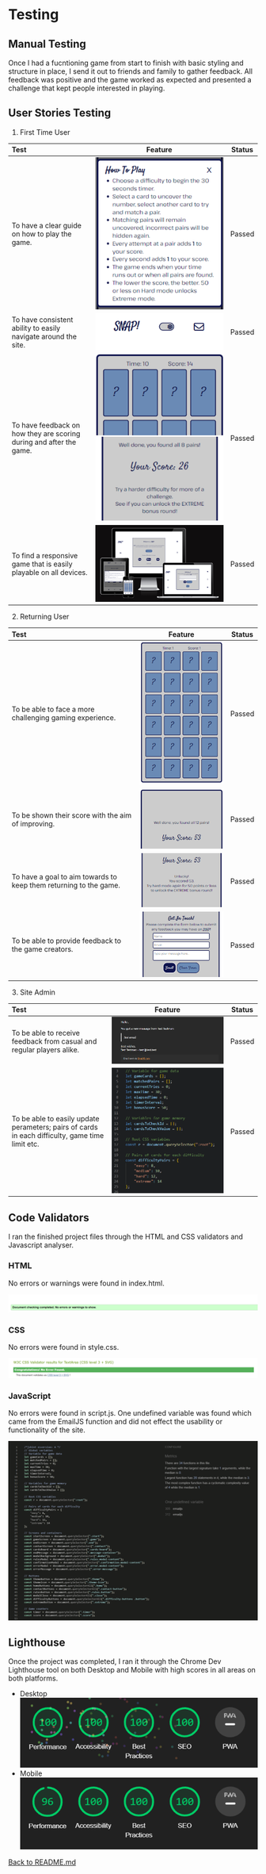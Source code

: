 # Testing

## Manual Testing

Once I had a fucntioning game from start to finish with basic styling and structure in place, I send it out to friends and family to gather feedback. All feedback was positive and the game worked as expected and presented a challenge that kept people interested in playing.

## User Stories Testing

1. First Time User

| Test                                                                |                                                           Feature                                                           | Status |
| :------------------------------------------------------------------ | :-------------------------------------------------------------------------------------------------------------------------: | :----: |
| To have a clear guide on how to play the game.                      |                                   ![Hoe To Play](/assets/images/readmeImages/first-1.png)                                   | Passed |
| To have consistent ability to easily navigate around the site.      |                                   ![Nav Header](/assets/images/readmeImages/first-2.png)                                    | Passed |
| To have feedback on how they are scoring during and after the game. | ![In-game Score](/assets/images/readmeImages/first-3-a.png)<br>![End-game Score](/assets/images/readmeImages/first-3-b.png) | Passed |
| To find a responsive game that is easily playable on all devices.   |                          ![Multi-device View](/assets/images/readmeImages/multi-device-image.png)                           | Passed |

2. Returning User

| Test                                                              |                              Feature                               | Status |
| :---------------------------------------------------------------- | :----------------------------------------------------------------: | :----: |
| To be able to face a more challenging gaming experience.          |   ![Hard Game Screen](/assets/images/readmeImages/return-1.png)    | Passed |
| To be shown their score with the aim of improving.                |    ![End Game Score](/assets/images/readmeImages/return-2.png)     | Passed |
| To have a goal to aim towards to keep them returning to the game. | ![End Game Hard Message](/assets/images/readmeImages/return-3.png) | Passed |
| To be able to provide feedback to the game creators.              |    ![Contact Screen](/assets/images/readmeImages/return-4.png)     | Passed |

3. Site Admin

| Test                                                                                            |                               Feature                               | Status |
| :---------------------------------------------------------------------------------------------- | :-----------------------------------------------------------------: | :----: |
| To be able to receive feedback from casual and regular players alike.                           | ![Email JS email received](/assets/images/readmeImages/admin-1.png) | Passed |
| To be able to easily update perameters; pairs of cards in each difficulty, game time limit etc. |     ![Game Parameters](/assets/images/readmeImages/admin-2.png)     | Passed |

## Code Validators

I ran the finished project files through the HTML and CSS validators and Javascript analyser.

### HTML

No errors or warnings were found in index.html.

![HTML Validator](/assets/images/readmeImages/html.png)

### CSS

No errors were found in style.css.

![CSS Validator](/assets/images/readmeImages/css.png)

### JavaScript

No errors were found in script.js. One undefined variable was found which came from the EmailJS function and did not effect the usability or functionality of the site.

![JS Hint Analysis](/assets/images/readmeImages/js-hint.png)

## Lighthouse

Once the project was completed, I ran it through the Chrome Dev Lighthouse tool on both Desktop and Mobile with high scores in all areas on both platforms.

- Desktop
  ![Lighthouse Desktop Scores](/assets/images/readmeImages/lighthouse-desktop.png)
- Mobile
  ![Lighthouse Mobile Scores](/assets/images/readmeImages/lighthouse-mobile.png)

[Back to README.md](README.md)
